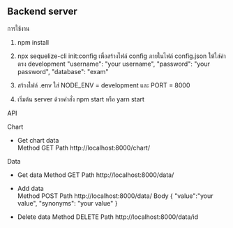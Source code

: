 ## Backend server

การใช้งาน

1. npm install

2. npx sequelize-cli init:config เพื่อสร้างไฟล์ config
   ภายในไฟล์ config.json ให้ใส่ค่าตรง development
   "username": "your username",
   "password": "your password",
   "database": "exam"

3. สร้างไฟล์ .env ใส่ NODE_ENV = development และ PORT = 8000

4. เริ่มต้น server ด้วยคำสั่ง npm start หรือ yarn start

API

Chart

- Get chart data  
   Method GET
  Path http://localhost:8000/chart/

Data

- Get data
  Method GET
  Path http://localhost:8000/data/

- Add data  
  Method POST
  Path http://localhost:8000/data/
  Body
  {
  "value":"your value",
  "synonyms": "your value"
  }

- Delete data
  Method DELETE
  Path http://localhost:8000/data/id
